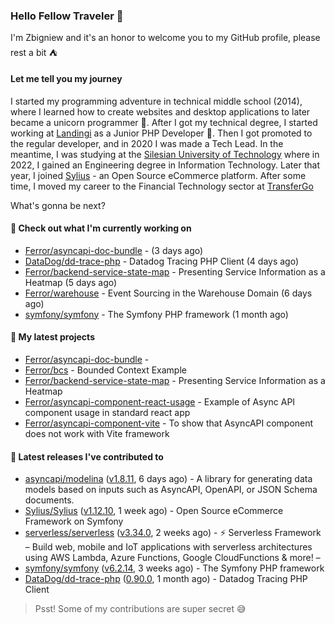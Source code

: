 ### Hello Fellow Traveler 👋

I'm Zbigniew and it's an honor to welcome you to my GitHub profile, please rest a bit ⛺️

#### Let me tell you my journey

I started my programming adventure in technical middle school (2014), where I learned how to create websites and desktop applications to later became a unicorn programmer 🦄. After I got my technical degree, I started working at [Landingi](https://github.com/landingi) as a Junior PHP Developer 🥇. Then I got promoted to the regular developer, and in 2020 I was made a Tech Lead. In the meantime, I was studying at the [Silesian University of Technology](https://www.polsl.pl/en/) where in 2022, I gained an Engineering degree in Information Technology. Later that year, I joined [Sylius](https://github.com/sylius) - an Open Source eCommerce platform. After some time, I moved my career to the Financial Technology sector at [TransferGo](https://github.com/transfergo)

What's gonna be next?

#### 👷 Check out what I'm currently working on

- [Ferror/asyncapi-doc-bundle](https://github.com/Ferror/asyncapi-doc-bundle) -  (3 days ago)
- [DataDog/dd-trace-php](https://github.com/DataDog/dd-trace-php) - Datadog Tracing PHP Client (4 days ago)
- [Ferror/backend-service-state-map](https://github.com/Ferror/backend-service-state-map) - Presenting Service Information as a Heatmap (5 days ago)
- [Ferror/warehouse](https://github.com/Ferror/warehouse) - Event Sourcing in the Warehouse Domain (6 days ago)
- [symfony/symfony](https://github.com/symfony/symfony) - The Symfony PHP framework (1 month ago)

#### 🌱 My latest projects

- [Ferror/asyncapi-doc-bundle](https://github.com/Ferror/asyncapi-doc-bundle) - 
- [Ferror/bcs](https://github.com/Ferror/bcs) - Bounded Context Example
- [Ferror/backend-service-state-map](https://github.com/Ferror/backend-service-state-map) - Presenting Service Information as a Heatmap
- [Ferror/asyncapi-component-react-usage](https://github.com/Ferror/asyncapi-component-react-usage) - Example of Async API component usage in standard react app
- [Ferror/asyncapi-component-vite](https://github.com/Ferror/asyncapi-component-vite) - To show that AsyncAPI component does not work with Vite framework

#### 🔭 Latest releases I've contributed to

- [asyncapi/modelina](https://github.com/asyncapi/modelina) ([v1.8.11](https://github.com/asyncapi/modelina/releases/tag/v1.8.11), 6 days ago) - A library for generating data models based on inputs such as AsyncAPI, OpenAPI, or JSON Schema documents.
- [Sylius/Sylius](https://github.com/Sylius/Sylius) ([v1.12.10](https://github.com/Sylius/Sylius/releases/tag/v1.12.10), 1 week ago) - Open Source eCommerce Framework on Symfony
- [serverless/serverless](https://github.com/serverless/serverless) ([v3.34.0](https://github.com/serverless/serverless/releases/tag/v3.34.0), 2 weeks ago) - ⚡ Serverless Framework – Build web, mobile and IoT applications with serverless architectures using AWS Lambda, Azure Functions, Google CloudFunctions &amp; more! – 
- [symfony/symfony](https://github.com/symfony/symfony) ([v6.2.14](https://github.com/symfony/symfony/releases/tag/v6.2.14), 3 weeks ago) - The Symfony PHP framework
- [DataDog/dd-trace-php](https://github.com/DataDog/dd-trace-php) ([0.90.0](https://github.com/DataDog/dd-trace-php/releases/tag/0.90.0), 1 month ago) - Datadog Tracing PHP Client

>
> Psst! Some of my contributions are super secret 😅
>
